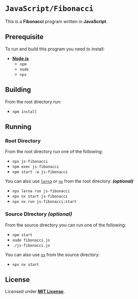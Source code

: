 # `JavaScript/Fibonacci`

This is a **Fibonacci** program written in **JavaScript**.

## Prerequisite

To run and build this program you need to install:

* [**Node.js**](https://nodejs.org/en/download/current)
  * `npm`
  * `node`
  * `npx`

## Building

From the root directory run:

* `npm install`

## Running

### Root Directory

From the root directory run one of the following:

* `npx js-fibonacci`
* `npm exec js-fibonacci`
* `npm start -w js-fibonacci`

You can also use  [`lerna`](https://lerna.js.org/) or [`nx`](https://nx.dev/) from the root directory: _**(optional)**_

* `npx lerna run js-fibonacci`
* `npx nx start js-fibonacci`
* `npx nx run js-fibonacci:start`

### Source DIrectory _(optional)_

From the source directory you can run one of the following:

* `npm start`
* `node fibonacci.js`
* `./js-fibonacci.js`

You can also use [`nx`](https://nx.dev/) from the source directory:

* `npx nx start`

## License

Licensed under [**MIT License**](https://github.com/altersabeh/codes/blob/main/LICENSE).
